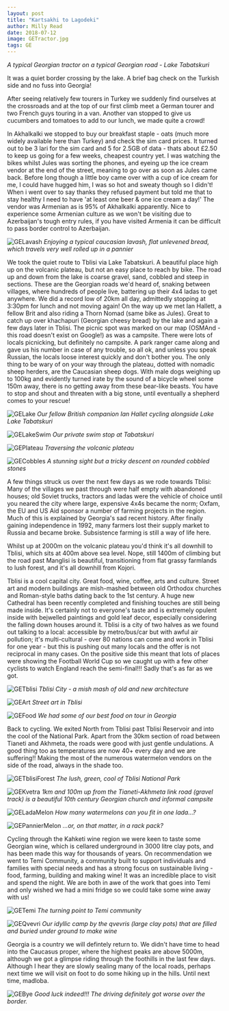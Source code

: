 ```yaml
---
layout: post
title: "Kartsakhi to Lagodeki"
author: Milly Read
date: 2018-07-12
image: GETractor.jpg
tags: GE
--- 
```


*A typical Georgian tractor on a typical Georgian road - Lake Tabatskuri* 

It was a quiet border crossing by the lake. A brief bag check on the Turkish side and no fuss into Georgia!  

After seeing relatively few tourers in Turkey we suddenly find ourselves at the crossroads and at the top of our first climb meet a German tourer and two French guys touring in a van. Another van stopped to give us cucumbers and tomatoes to add to our lunch, we made quite a crowd! 

In Akhalkalki we stopped to buy our breakfast staple - oats (much more widely available here than Turkey) and check the sim card prices. It turned out to be 3 lari for the sim card and 5 for 2.5GB of data - thats about £2.50 to keep us going for a few weeks, cheapest country yet. I was watching the bikes whilst Jules was sorting the phones, and eyeing up the ice cream vendor at the end of the street, meaning to go over as soon as Jules came back. Before long though a little boy came over with a cup of ice cream for me, I could have hugged him, I was so hot and sweaty though so I didn't! When i went over to say thanks they refused payment but told me that to stay healthy I need to have 'at least one beer & one ice cream a day!' The vendor was Armenian as is 95% of Akhalkalki apparently. Nice to experience some Armenian culture as we won't be visiting due to Azerbaijan's tough entry rules, if you have visited Armenia it can be difficult to pass border control to Azerbaijan.

![GELavash](assets/img/GELavash.jpg) *Enjoying a typical caucasian lavash, flat unlevened bread, which travels very well rolled up in a pannier*

We took the quiet route to Tblisi via Lake Tabatskuri. A beautiful place high up on the volcanic plateau, but not an easy place to reach by bike. The road up and down from the lake is coarse gravel, sand, cobbled and steep in sections.  These are the Georgian roads we'd heard of, snaking between villages, where hundreds of people live, battering up their 4x4 ladas to get anywhere. We did a record low of 20km all day, admittedly stopping at 3:30pm for lunch and not moving again! On the way up we met Ian Hallett, a fellow Brit and also riding a Thorn Nomad (same bike as Jules). Great to catch up over khachapuri (Georgian cheesy bread) by the lake and again a few days later in Tblisi. The picnic spot was marked on our map (OSMAnd - this road doesn't exist on Google!) as was a campsite. There were lots of locals picnicking, but definitely no campsite. A park ranger came along and gave us his number in case of any trouble, so all ok, and unless you speak Russian, the locals loose interest quickly and don't bother you. The only thing to be wary of on your way through the plateau, dotted with nomadic sheep herders, are the Caucasian sheep dogs. With male dogs weighing up to 100kg and evidently turned irate by the sound of a bicycle wheel some 150m away, there is no getting away from these bear-like beasts. You have to stop and shout and threaten with a big stone, until eventually a shepherd comes to your rescue!  

![GELake](assets/img/GELake.jpg) *Our fellow British companion Ian Hallet cycling alongside Lake Lake Tabatskuri*

![GELakeSwim](assets/img/GELakeSwim.jpg) *Our private swim stop at Tabatskuri*

![GEPlateau](assets/img/GEPlateau.jpg) *Traversing the volcanic plateau*

![GECobbles](assets/img/GECobbles.jpg) *A stunning sight but a tricky descent on rounded cobbled stones*

A few things struck us over the next few days as we rode towards Tblisi: Many of the villages we past through were half empty with abandoned houses; old Soviet trucks, tractors and ladas were the vehicle of choice until you neared the city where large, expensive 4x4s became the norm; Oxfam, the EU and US Aid sponsor a number of farming projects in the region. Much of this is explained by Georgia's sad recent history. After finally gaining independence in 1992, many farmers lost their supply market to Russia and became broke. Subsistence farming is still a way of life here. 

Whilst up at 2000m on the volcanic plateau you'd think it's all downhill to Tblisi, which sits at 400m above sea level. Nope, still 1400m of climbing but the road past Manglisi is beautiful, transitioning from flat grassy farmlands to lush forest, and it's all downhill from Kojori.  

Tblisi is a cool capital city. Great food, wine, coffee, arts and culture. Street art and modern buildings are mish-mashed between old Orthodox churches and Roman-style baths dating back to the 1st century. A huge new Cathedral has been recently completed and finishing touches are still being made inside. It's certainly not to everyone's taste and is extremely opulent inside with bejwelled paintings and gold leaf decor, especially considering the falling down houses around it. Tblisi is a city of two halves as we found out talking to a local: accessible by metro/bus/car but with awful air pollution; it's multi-cultural - over 80 nations can come and work in Tblisi for one year - but this is pushing out many locals and the offer is not reciprocal in many cases. On the positive side this meant that lots of places were showing the Football World Cup so we caught up with a few other cyclists to watch England reach the semi-final!!! Sadly that's as far as we got.  

![GETblisi](assets/img/GETblisi.jpg) *Tblisi City - a mish mash of old and new architecture*

![GEArt](assets/img/GEArt.jpg) *Street art in Tblisi*

![GEFood](assets/img/GEFood.jpg) *We had some of our best food on tour in Georgia*

Back to cycling. We exited North from Tblisi past Tblisi Reservoir and into the cool of the National Park. Apart from the 30km section of road between Tianeti and Akhmeta, the roads were good with just gentle undulations. A good thing too as temperatures are now 40+ every day and we are suffering!! Making the most of the numerous watermelon vendors on the side of the road, always in the shade too. 

![GETblisiForest](assets/img/GETblisiForest.jpg) *The lush, green, cool of Tblisi National Park*

![GEKvetra](assets/img/GEKvetra.jpg) *1km and 100m up from the Tianeti-Akhmeta link road (gravel track) is a beautiful 10th century Georgian church and informal campsite*

![GELadaMelon](assets/img/GELadaMelon.jpg) *How many watermelons can you fit in one lada...?*

![GEPannierMelon](assets/img/GEPannierMelon.jpg) *...or, on that matter, in a rack pack?*

Cycling through the Kahketi wine region we were keen to taste some Georgian wine, which is cellared underground in 3000 litre clay pots, and has been made this way for thousands of years. On recommendation we went to Temi Community, a community built to support individuals and families with special needs and has a strong focus on sustainable living - food, farming, building and making wine! It was an incredible place to visit and spend the night. We are both in awe of the work that goes into Temi and only wished we had a mini fridge so we could take some wine away with us!

![GETemi](assets/img/GETemi.jpg) *The turning point to Temi community*

![GEQvevri](assets/img/GEQvevri.jpg) *Our idyllic camp by the qvevris (large clay pots) that are filled and buried under ground to make wine*

Georgia is a country we will defintely return to. We didn't have time to head into the Caucasus proper, where the highest peaks are above 5000m, although we got a glimpse riding through the foothills in the last few days. Although I hear they are slowly sealing many of the local roads, perhaps next time we will visit on foot to do some hiking up in the hills. Until next time, madloba. 

![GEBye](assets/img/GEBye.jpg) *Good luck indeed!!! The driving definitely got worse over the border.*
